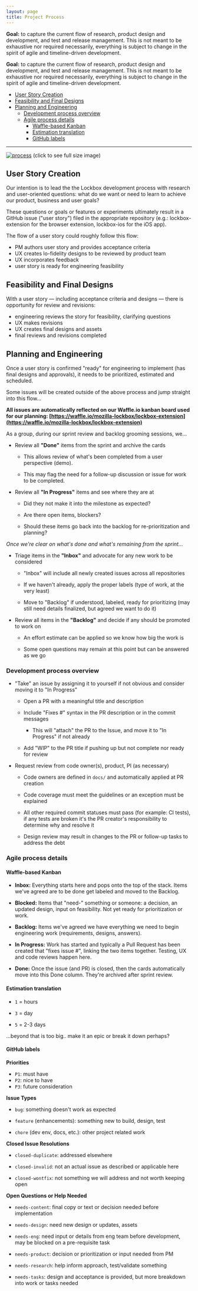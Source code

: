 ```yaml
---
layout: page
title: Project Process
---
```


**Goal:** to capture the current flow of research, product design and development, and test and release management. This is not meant to be exhaustive nor required necessarily, everything is subject to change in the spirit of agile and timeline-driven development.

**Goal:** to capture the current flow of research, product design and development, and test and release management. This is not meant to be exhaustive nor required necessarily, everything is subject to change in the spirit of agile and timeline-driven development.

<!-- TOC depthFrom:2 depthTo:4 withLinks:1 updateOnSave:1 orderedList:0 -->

- [User Story Creation](#user-story-creation)
- [Feasibility and Final Designs](#feasibility-and-final-designs)
- [Planning and Engineering](#planning-and-engineering)
	- [Development process overview](#development-process-overview)
	- [Agile process details](#agile-process-details)
		- [Waffle-based Kanban](#waffle-based-kanban)
		- [Estimation translation](#estimation-translation)
		- [GitHub labels](#github-labels)

<!-- /TOC -->

---

[![process](https://user-images.githubusercontent.com/49511/39437595-8d319a94-4c5e-11e8-9b63-bd511a3d6e70.png)](https://user-images.githubusercontent.com/49511/39437595-8d319a94-4c5e-11e8-9b63-bd511a3d6e70.png)
(click to see full size image)

## User Story Creation

Our intention is to lead the the Lockbox development process with research and user-oriented questions: what do we want or need to learn to achieve our product, business and user goals?

These questions or goals or features or experiments ultimately result in a GitHub issue ("user story") filed in the appropriate repository (e.g.: lockbox-extension for the browser extension, lockbox-ios for the iOS app).

The flow of a user story could roughly follow this flow:

- PM authors user story and provides acceptance criteria
- UX creates lo-fidelity designs to be reviewed by product team
- UX incorporates feedback
- user story is ready for engineering feasibility

## Feasibility and Final Designs

With a user story — including acceptance criteria and designs — there is opportunity for review and revisions:

- engineering reviews the story for feasibility, clarifying questions
- UX makes revisions
- UX creates final designs and assets
- final reviews and revisions completed

## Planning and Engineering

Once a user story is confirmed "ready" for engineering to implement (has final designs and approvals), it needs to be prioritized, estimated and scheduled. 

Some issues will be created outside of the above process and jump straight into this flow...

**All issues are automatically reflected on our Waffle.io kanban board used for our planning: [https://waffle.io/mozilla-lockbox/lockbox-extension](https://waffle.io/mozilla-lockbox/lockbox-extension)**

As a group, during our sprint review and backlog grooming sessions, we...

* Review all **"Done"** items from the sprint and archive the cards

    * This allows review of what's been completed from a user perspective (demo).
    
    * This may flag the need for a follow-up discussion or issue for work to be completed.

* Review all **"In Progress"** items and see where they are at

    * Did they not make it into the milestone as expected?

    * Are there open items, blockers?
    
    * Should these items go back into the backlog for re-prioritization and planning?

*Once we're clear on what's done and what's remaining from the sprint…*

* Triage items in the **"Inbox"** and advocate for any new work to be considered

    * "Inbox" will include all newly created issues across all repositories

    * If we haven't already, apply the proper labels (type of work, at the very least)

    * Move to "Backlog" if understood, labeled, ready for prioritizing (may still need details finalized, but agreed we want to do it)

* Review all items in the **"Backlog"** and decide if any should be promoted to work on

    * An effort estimate can be applied so we know how big the work is

    * Some open questions may remain at this point but can be answered as we go

### Development process overview

* "Take" an issue by assigning it to yourself if not obvious and consider moving it to "In Progress"

    * Open a PR with a meaningful title and description

    * Include "Fixes #" syntax in the PR description or in the commit messages

        * This will "attach" the PR to the Issue, and move it to "In Progress" if not already

    * Add "WIP" to the PR title if pushing up but not complete nor ready for review

* Request review from code owner(s), product, PI (as necessary)

    * Code owners are defined in `docs/` and automatically applied at PR creation

    * Code coverage must meet the guidelines or an exception must be explained

    * All other required commit statuses must pass (for example: CI tests), if any tests are broken it's the PR creator's responsibility to determine why and resolve it

  * Design review may result in changes to the PR or follow-up tasks to address the debt


### Agile process details

#### Waffle-based Kanban

* **Inbox:** Everything starts here and pops onto the top of the stack. Items we've agreed are to be done get labeled and moved to the Backlog.

* **Blocked:** Items that "need-" something or someone: a decision, an updated design, input on feasibility. Not yet ready for prioritization or work.

* **Backlog:** Items we've agreed we have everything we need to begin engineering work (requirements, designs, answers).

* **In Progress:** Work has started and typically a Pull Request has been created that "fixes issue #", linking the two items together. Testing, UX and code reviews happen here.

* **Done:** Once the issue (and PR) is closed, then the cards automatically move into this Done column. They're archived after sprint review.

#### Estimation translation

* `1` = hours

* `3` = day

* `5` = 2-3 days

...beyond that is too big.. make it an epic or break it down perhaps?

#### GitHub labels

**Priorities**

- `P1`: must have
- `P2`: nice to have
- `P3`: future consideration

**Issue Types**

* `bug`: something doesn't work as expected

* `feature` (enhancements): something new to build, design, test

* `chore` (dev env, docs, etc.): other project related work

**Closed Issue Resolutions**

* `closed-duplicate`: addressed elsewhere

* `closed-invalid`: not an actual issue as described or applicable here

* `closed-wontfix`: not something we will address and not worth keeping open

**Open Questions or Help Needed**

* `needs-content`: final copy or text or decision needed before implementation

* `needs-design`: need new design or updates, assets

* `needs-eng`: need input or details from eng team before development, may be blocked on a pre-requisite task

* `needs-product`: decision or prioritization or input needed from PM

* `needs-research`: help inform approach, test/validate something

* `needs-tasks`: design and acceptance is provided, but more breakdown into work or tasks needed
